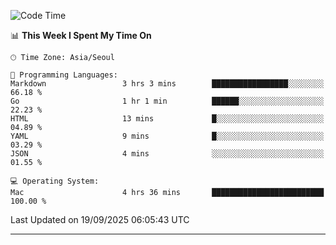 <!---
[![JS's LinkedIn](https://img.shields.io/badge/LinkedIn-blue?style=for-the-badge&logo=linkedin)](https://www.linkedin.com/in/jaeseung-lee-5a2a32139/) 
[![JS's Notion](https://img.shields.io/badge/Notion-black?style=for-the-badge&logo=notion)](https://bit.ly/ljswiki1) <br><br>
-->
<!-- ![JS's GitHub stats](https://github-readme-stats-lemon-five.vercel.app/api?username=tkxkd0159&hide=contribs,prs,stars,issues&show_icons=true&theme=react&include_all_commits=true)   -->
<!-- ![Top Langs](https://github-readme-stats-lemon-five.vercel.app/api/top-langs/?username=tkxkd0159&layout=compact&hide=jupyter%20notebook,scss,html,css&langs_count=10)  -->


<!--START_SECTION:waka-->
![Code Time](http://img.shields.io/badge/Code%20Time-4%2C401%20hrs%2049%20mins-blue)

📊 **This Week I Spent My Time On** 

```text
🕑︎ Time Zone: Asia/Seoul

💬 Programming Languages: 
Markdown                 3 hrs 3 mins        █████████████████░░░░░░░░   66.18 % 
Go                       1 hr 1 min          ██████░░░░░░░░░░░░░░░░░░░   22.23 % 
HTML                     13 mins             █░░░░░░░░░░░░░░░░░░░░░░░░   04.89 % 
YAML                     9 mins              █░░░░░░░░░░░░░░░░░░░░░░░░   03.29 % 
JSON                     4 mins              ░░░░░░░░░░░░░░░░░░░░░░░░░   01.55 % 

💻 Operating System: 
Mac                      4 hrs 36 mins       █████████████████████████   100.00 % 
```


 Last Updated on 19/09/2025 06:05:43 UTC
<!--END_SECTION:waka-->

---
<!---
<a href="https://github.com/tkxkd0159/books">
  <img align="center" src="https://github-readme-stats-lemon-five.vercel.app/api/pin/?username=tkxkd0159&repo=books&theme=react" />
</a>
-->

<!---
- 🔭 I’m currently working on ...
- 🌱 I’m currently learning blockchain and distributed network
- 👯 I’m looking to collaborate on ...
- 🤔 I’m looking for help with ...
- 💬 Ask me about ...
- 📫 How to reach me: ...
- 😄 Pronouns: ...
- ⚡ Fun fact: ...
-->
